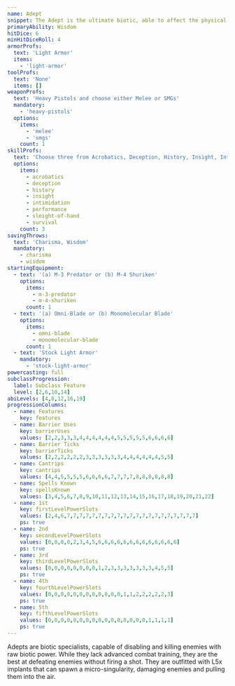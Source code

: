 ```yaml
---
name: Adept
snippet: The Adept is the ultimate biotic, able to affect the physical world with the power of the mind.
primaryAbility: Wisdom
hitDice: 6
minHitDiceRoll: 4
armorProfs:
  text: 'Light Armor'
  items:
    - 'light-armor'
toolProfs:
  text: 'None'
  items: []
weaponProfs:
  text: 'Heavy Pistols and choose either Melee or SMGs'
  mandatory:
    - 'heavy-pistols'
  options:
    items:
      - 'melee'
      - 'smgs'
    count: 1
skillProfs:
  text: 'Choose three from Acrobatics, Deception, History, Insight, Intimidation, Performance, Sleight of Hand, Survival'
  options:
    items:
      - acrobatics
      - deception
      - history
      - insight
      - intimidation
      - performance
      - sleight-of-hand
      - survival
    count: 3
savingThrows:
  text: 'Charisma, Wisdom'
  mandatory:
    - charisma
    - wisdom
startingEquipment:
  - text: '(a) M-3 Predator or (b) M-4 Shuriken'
    options:
      items:
        - m-3-predator
        - m-4-shuriken
      count: 1
  - text: '(a) Omni-Blade or (b) Monomolecular Blade'
    options:
      items:
        - omni-blade
        - monomolecular-blade
      count: 1
  - text: 'Stock Light Armor'
    mandatory:
      - 'stock-light-armor'
powercasting: full
subclassProgression:
  label: Subclass Feature
  level: [2,6,10,14]
abiLevels: [4,8,12,16,19]
progressionColumns:
  - name: Features
    key: features
  - name: Barrier Uses
    key: barrierUses
    values: [2,2,3,3,3,4,4,4,4,4,4,5,5,5,5,5,6,6,6,6]
  - name: Barrier Ticks
    key: barrierTicks
    values: [2,2,2,2,2,2,3,3,3,3,3,3,4,4,4,4,4,4,5,5]
  - name: Cantrips
    key: cantrips
    values: [4,4,5,5,5,5,6,6,6,6,7,7,7,7,8,8,8,8,8,8]
  - name: Spells Known
    key: spellsKnown
    values: [3,4,5,6,7,8,9,10,11,12,13,14,15,16,17,18,19,20,21,22]
  - name: 1st
    key: firstLevelPowerSlots
    values: [2,4,6,7,7,7,7,7,7,7,7,7,7,7,7,7,7,7,7,7,7,7,7,7]
    ps: true
  - name: 2nd
    key: secondLevelPowerSlots
    values: [0,0,0,0,2,3,4,5,6,6,6,6,6,6,6,6,6,6,6,6,6]
    ps: true
  - name: 3rd
    key: thirdLevelPowerSlots
    values: [0,0,0,0,0,0,0,0,1,2,3,3,3,3,3,3,3,4,5,5]
    ps: true
  - name: 4th
    key: fourthLevelPowerSlots
    values: [0,0,0,0,0,0,0,0,0,0,0,0,1,1,2,2,2,2,2,3]
    ps: true
  - name: 5th
    key: fifthLevelPowerSlots
    values: [0,0,0,0,0,0,0,0,0,0,0,0,0,0,0,0,1,1,1,1]
    ps: true
---
```

Adepts are biotic specialists, capable of disabling and killing enemies with raw biotic power. While they lack
advanced combat training, they are the best at defeating enemies without firing a shot. They are outfitted with L5x
implants that can spawn a micro-singularity, damaging enemies and pulling them into the air.
